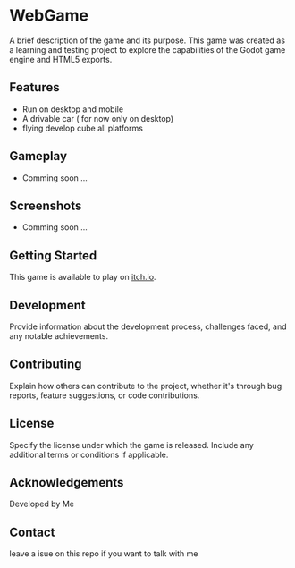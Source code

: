 # WebGame

A brief description of the game and its purpose. This game was created as a learning and testing project to explore the capabilities of the Godot game engine and HTML5 exports.

## Features

- Run on desktop and mobile
- A drivable car ( for now only on desktop)
- flying develop cube all platforms

## Gameplay

- Comming soon ...

## Screenshots

- Comming soon ...

## Getting Started

This game is available to play on [itch.io](https://javirs200.itch.io/test-web-godot).

## Development

Provide information about the development process, challenges faced, and any notable achievements.

## Contributing

Explain how others can contribute to the project, whether it's through bug reports, feature suggestions, or code contributions.

## License

Specify the license under which the game is released. Include any additional terms or conditions if applicable.

## Acknowledgements

Developed by Me

## Contact

leave a isue on this repo if you want to talk with me
